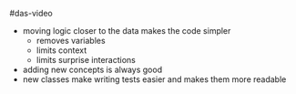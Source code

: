 #das-video 

- moving logic closer to the data makes the code simpler
	- removes variables
	- limits context
	- limits surprise interactions
- adding new concepts is always good
- new classes make writing tests easier and makes them more readable
